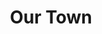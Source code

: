 ---
layout: film

excerpt: Change comes slowly to a small New Hampshire town in the early 20th century. People grow up, get married, live, and die. Milk and the newspaper get delivered every morning, and nobody locks their front doors.
title:  Our Town 
runtime: 90
genre: 
- Drama
- Romance 
silent: no
decade: 1940s
recommended: no
editors-rating: 3
image:  /feature-images/Our-Town-1940.jpg
video: https://www.youtube.com/embed/0JQcfD5SGKw?rel=0&amp;controls=0&amp;showinfo=0
synopsis: Change comes slowly to a small New Hampshire town in the early 20th century. People grow up, get married, live, and die. Milk and the newspaper get delivered every morning, and nobody locks their front doors.
director: Sam Wood
year: 1940
country:  USA
language: English
cast:
- William Holden
- Martha Scott
- Fay Bainter 
imdb: http://www.imdb.com/title/tt0032881/?ref_=fn_al_tt_1

--- 